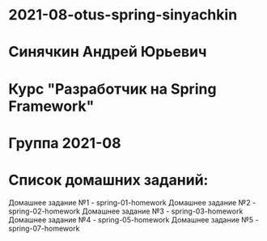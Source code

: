 # 2021-08-otus-spring-sinyachkin
# Синячкин Андрей Юрьевич
# Курс "Разработчик на Spring Framework"
# Группа 2021-08
# Список домашних заданий:
Домашнее задание №1 - spring-01-homework
Домашнее задание №2 - spring-02-homework
Домашнее задание №3 - spring-03-homework
Домашнее задание №4 - spring-05-homework
Домашнее задание №5 - spring-07-homework